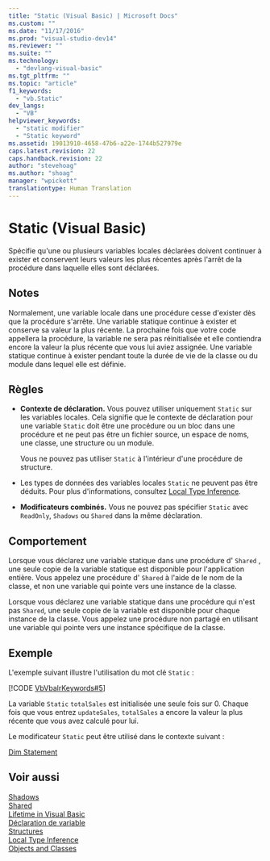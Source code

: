 ```yaml
---
title: "Static (Visual Basic) | Microsoft Docs"
ms.custom: ""
ms.date: "11/17/2016"
ms.prod: "visual-studio-dev14"
ms.reviewer: ""
ms.suite: ""
ms.technology: 
  - "devlang-visual-basic"
ms.tgt_pltfrm: ""
ms.topic: "article"
f1_keywords: 
  - "vb.Static"
dev_langs: 
  - "VB"
helpviewer_keywords: 
  - "static modifier"
  - "Static keyword"
ms.assetid: 19013910-4658-47b6-a22e-1744b527979e
caps.latest.revision: 22
caps.handback.revision: 22
author: "stevehoag"
ms.author: "shoag"
manager: "wpickett"
translationtype: Human Translation
---
```

# Static (Visual Basic)
Spécifie qu'une ou plusieurs variables locales déclarées doivent continuer à exister et conservent leurs valeurs les plus récentes après l'arrêt de la procédure dans laquelle elles sont déclarées.  
  
## Notes  
 Normalement, une variable locale dans une procédure cesse d'exister dès que la procédure s'arrête.  Une variable statique continue à exister et conserve sa valeur la plus récente.  La prochaine fois que votre code appellera la procédure, la variable ne sera pas réinitialisée et elle contiendra encore la valeur la plus récente que vous lui aviez assignée.  Une variable statique continue à exister pendant toute la durée de vie de la classe ou du module dans lequel elle est définie.  
  
## Règles  
  
-   **Contexte de déclaration.** Vous pouvez utiliser uniquement `Static` sur les variables locales.  Cela signifie que le contexte de déclaration pour une variable `Static` doit être une procédure ou un bloc dans une procédure et ne peut pas être un fichier source, un espace de noms, une classe, une structure ou un module.  
  
     Vous ne pouvez pas utiliser `Static` à l'intérieur d'une procédure de structure.  
  
-   Les types de données des variables locales `Static` ne peuvent pas être déduits.  Pour plus d'informations, consultez [Local Type Inference](../../../visual-basic/programming-guide/language-features/variables/local-type-inference.md).  
  
-   **Modificateurs combinés.** Vous ne pouvez pas spécifier `Static` avec `ReadOnly`, `Shadows` ou `Shared` dans la même déclaration.  
  
## Comportement  
 Lorsque vous déclarez une variable statique dans une procédure d' `Shared` , une seule copie de la variable statique est disponible pour l'application entière.  Vous appelez une procédure d' `Shared` à l'aide de le nom de la classe, et non une variable qui pointe vers une instance de la classe.  
  
 Lorsque vous déclarez une variable statique dans une procédure qui n'est pas `Shared`, une seule copie de la variable est disponible pour chaque instance de la classe.  Vous appelez une procédure non partagé en utilisant une variable qui pointe vers une instance spécifique de la classe.  
  
## Exemple  
 L'exemple suivant illustre l'utilisation du mot clé `Static` :  
  
 [!CODE [VbVbalrKeywords#5](../CodeSnippet/VS_Snippets_VBCSharp/VbVbalrKeywords#5)]  
  
 La variable `Static` `totalSales` est initialisée une seule fois sur 0.  Chaque fois que vous entrez `updateSales`, `totalSales` a encore la valeur la plus récente que vous avez calculé pour lui.  
  
 Le modificateur `Static` peut être utilisé dans le contexte suivant :  
  
 [Dim Statement](../../../visual-basic/language-reference/statements/dim-statement.md)  
  
## Voir aussi  
 [Shadows](../../../visual-basic/language-reference/modifiers/shadows.md)   
 [Shared](../../../visual-basic/language-reference/modifiers/shared.md)   
 [Lifetime in Visual Basic](../../../visual-basic/programming-guide/language-features/declared-elements/lifetime.md)   
 [Déclaration de variable](../../../visual-basic/programming-guide/language-features/variables/variable-declaration.md)   
 [Structures](../../../visual-basic/programming-guide/language-features/data-types/structures.md)   
 [Local Type Inference](../../../visual-basic/programming-guide/language-features/variables/local-type-inference.md)   
 [Objects and Classes](../../../visual-basic/programming-guide/language-features/objects-and-classes/index.md)